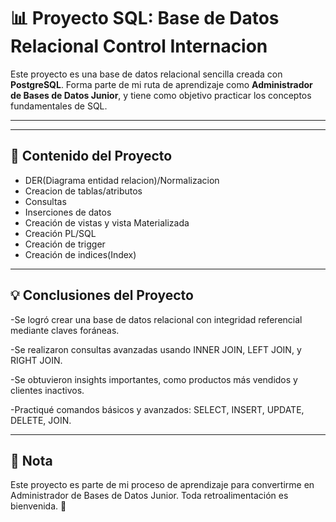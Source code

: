# 📊 Proyecto SQL: Base de Datos Relacional Control Internacion

Este proyecto es una base de datos relacional sencilla creada con **PostgreSQL**. Forma parte de mi ruta de aprendizaje como **Administrador de Bases de Datos Junior**, y tiene como objetivo practicar los conceptos fundamentales de SQL.

---


---

## 🔑 Contenido del Proyecto
- DER(Diagrama entidad relacion)/Normalizacion
- Creacion de tablas/atributos
- Consultas
- Inserciones de datos
- Creación de vistas y vista Materializada
- Creación PL/SQL
- Creación de trigger
- Creación de indices(Index)

---
  
## 💡 Conclusiones del Proyecto

-Se logró crear una base de datos relacional con integridad referencial mediante claves foráneas.

-Se realizaron consultas avanzadas usando INNER JOIN, LEFT JOIN, y RIGHT JOIN.

-Se obtuvieron insights importantes, como productos más vendidos y clientes inactivos.

-Practiqué comandos básicos y avanzados: SELECT, INSERT, UPDATE, DELETE, JOIN.

---
## 📢  Nota

Este proyecto es parte de mi proceso de aprendizaje para convertirme en Administrador de Bases de Datos Junior. Toda retroalimentación es bienvenida. 🚀
